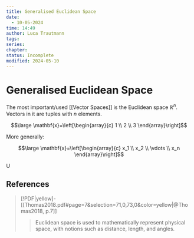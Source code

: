 ```yaml
---
title: Generalised Euclidean Space
date:
  - 10-05-2024
time: 14:49
author: Luca Trautmann
tags: 
series: 
chapter: 
status: Incomplete
modified: 2024-05-10
---
```

# Generalised Euclidean Space
The most important/used [[Vector Spaces]] is the Euclidean space $\mathbb{R}^n$. Vectors in it are tuples with $n$ elements. 


$$\large
\mathbf{x}=\left[\begin{array}{c}
1 \\
2 \\
3
\end{array}\right]$$

More generally: 

$$\large
\mathbf{x}=\left[\begin{array}{c}
x_1 \\
x_2 \\
\vdots \\
x_n 
\end{array}\right]$$

U

## References

> [!PDF|yellow]- [[Thomas2018.pdf#page=7&selection=71,0,73,0&color=yellow|@Thomas2018, p.7]]
> > Euclidean space is used to mathematically represent physical space, with notions such as distance, length, and angles.
